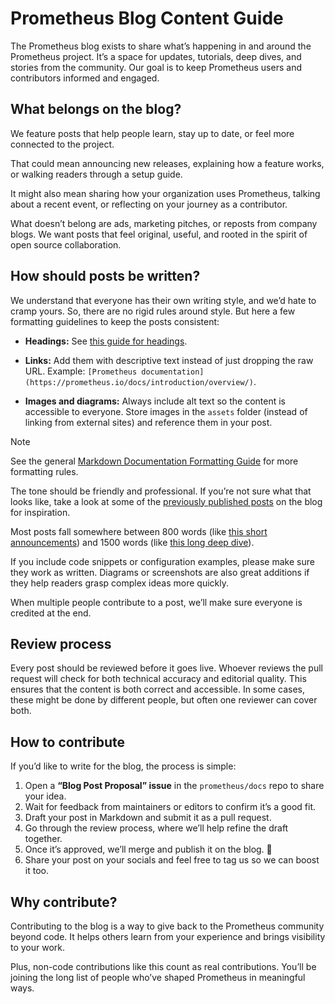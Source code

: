 # Prometheus Blog Content Guide

The Prometheus blog exists to share what’s happening in and around the Prometheus project.
It’s a space for updates, tutorials, deep dives, and stories from the community.
Our goal is to keep Prometheus users and contributors informed and engaged.  


## What belongs on the blog?

We feature posts that help people learn, stay up to date, or feel more 
connected to the project.

That could mean announcing new releases, explaining how a feature works, 
or walking readers through a setup guide.

It might also mean sharing how your organization uses Prometheus, 
talking about a recent event, or reflecting on your journey as a contributor.  

What doesn’t belong are ads, marketing pitches, or reposts from company blogs.
We want posts that feel original, useful, and rooted in the spirit of open source collaboration.  


## How should posts be written?

We understand that everyone has their own writing style, and we’d hate to cramp yours. 
So, there are no rigid rules around style. But here a few formatting guidelines to keep the posts consistent:
- **Headings:** See [this guide for headings](../markdown-guide.md#proper-usage-of-heading-levels).

- **Links:** Add them with descriptive text instead of just dropping the raw URL. Example:
`[Prometheus documentation](https://prometheus.io/docs/introduction/overview/)`.

- **Images and diagrams:** Always include alt text so the content is accessible to everyone.
  Store images in the `assets` folder (instead of linking from external sites) and reference them in your post.

> [!NOTE]
> See the general [Markdown Documentation Formatting Guide](../markdown-guide.md) for more formatting rules.


The tone should be friendly and professional.
If you’re not sure what that looks like, take a look at some of the [previously published posts](https://prometheus.io/blog/) 
on the blog for inspiration.  

Most posts fall somewhere between 800 words (like [this short announcements](https://prometheus.io/blog/2023/09/01/promcon2023-schedule/)) 
and 1500 words (like [this long deep dive](https://prometheus.io/blog/2021/11/16/agent/)).   

If you include code snippets or configuration examples, please make sure they work as written.
Diagrams or screenshots are also great additions if they help readers grasp complex ideas more quickly.  

When multiple people contribute to a post, we’ll make sure everyone is credited at the end.  


## Review process

Every post should be reviewed before it goes live.
Whoever reviews the pull request will check for both technical accuracy and editorial quality. 
This ensures that the content is both correct and accessible. 
In some cases, these might be done by different people, but often one reviewer can cover both.


## How to contribute

If you’d like to write for the blog, the process is simple:  

1. Open a **“Blog Post Proposal” issue** in the `prometheus/docs` repo to share your idea.  
2. Wait for feedback from maintainers or editors to confirm it’s a good fit.  
3. Draft your post in Markdown and submit it as a pull request.  
4. Go through the review process, where we’ll help refine the draft together.  
5. Once it’s approved, we’ll merge and publish it on the blog. 🎉
6. Share your post on your socials and feel free to tag us so we can boost it too. 


## Why contribute?

Contributing to the blog is a way to give back to the Prometheus community beyond code.
It helps others learn from your experience and brings visibility to your work.  

Plus, non-code contributions like this count as real contributions. You’ll be joining 
the long list of people who’ve shaped Prometheus in meaningful ways.  
